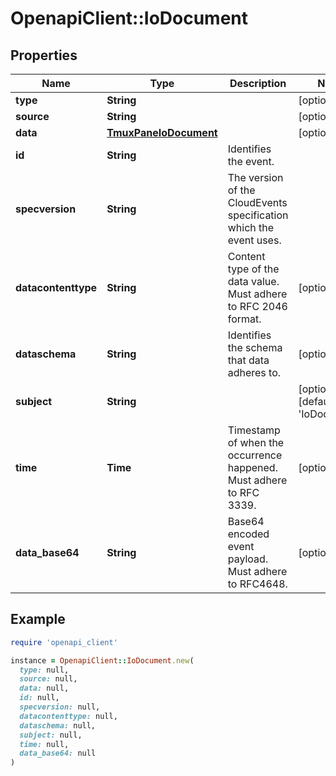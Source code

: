 # OpenapiClient::IoDocument

## Properties

| Name | Type | Description | Notes |
| ---- | ---- | ----------- | ----- |
| **type** | **String** |  | [optional] |
| **source** | **String** |  | [optional] |
| **data** | [**TmuxPaneIoDocument**](TmuxPaneIoDocument.md) |  | [optional] |
| **id** | **String** | Identifies the event. |  |
| **specversion** | **String** | The version of the CloudEvents specification which the event uses. |  |
| **datacontenttype** | **String** | Content type of the data value. Must adhere to RFC 2046 format. | [optional] |
| **dataschema** | **String** | Identifies the schema that data adheres to. | [optional] |
| **subject** | **String** |  | [optional][default to &#39;IoDocument&#39;] |
| **time** | **Time** | Timestamp of when the occurrence happened. Must adhere to RFC 3339. | [optional] |
| **data_base64** | **String** | Base64 encoded event payload. Must adhere to RFC4648. | [optional] |

## Example

```ruby
require 'openapi_client'

instance = OpenapiClient::IoDocument.new(
  type: null,
  source: null,
  data: null,
  id: null,
  specversion: null,
  datacontenttype: null,
  dataschema: null,
  subject: null,
  time: null,
  data_base64: null
)
```

